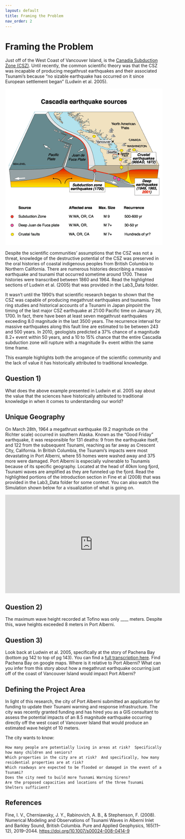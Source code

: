 ```yaml
---
layout: default
title: Framing the Problem
nav_order: 2
---
```


# Framing the Problem

Just off of the West Coast of Vancouver Island, is the [Canadia Subduction Zone (CSZ)](https://en.wikipedia.org/wiki/Cascadia_subduction_zone). Until recently, the common scientific theory was that the CSZ was incapable of producing megathrust earthquakes and their associated Tsunami’s because “no sizable earthquake has occurred on it since European settlement began” (Ludwin et al. 2005).

<img src="CSZ.png" alt="hi" class="inline"/>

Despite the scientific communities’ assumptions that the CSZ was not a threat, knowledge of the destructive potential of the CSZ was preserved in the oral histories of coastal indigenous peoples from British Columbia to Northern California.  There are numerous histories describing a massive earthquake and tsunami that occurred sometime around 1700.  These histories were transcribed between 1860 and 1964.  Read the highlighted sections of Ludwin et al. (2005) that was provided in the Lab3_Data folder.

It wasn’t until the 1990’s that scientific research began to shown that the CSZ was capable of producing megathrust earthquakes and tsunamis.  Tree ring studies and historical accounts of a Tsunami in Japan pinpoint the timing of the last major CSZ earthquake at 21:00 Pacific time on January 26, 1700.  In fact, there have been at least seven megathrust earthquakes exceeding 8.0 magnitude in the last 3500 years.  The recurrence interval for massive earthquakes along this fault line are estimated to be between 243 and 500 years.  In 2010, geologists predicted a 37% chance of a magnitude 8.2+ event within 50 years, and a 10 to 15% chance that the entire Cascadia subduction zone will rupture with a magnitude 9+ event within the same time frame.  

This example highlights both the arrogance of the scientific community and the lack of value it has historically attributed to traditional knowledge.

## Question 1)
What does the above example presented in Ludwin et al. 2005 say about the value that the sciences have historically attributed to traditional knowledge in when it comes to understanding our world? 

## Unique Geography

On March 28th, 1964 a megathrust earthquake (9.2 magnitude on the Richter scale) occurred in southern Alaska.  Known as the “Good Friday” earthquake, it was responsible for 131 deaths: 9 from the earthquake itself, and 122 from the subsequent Tsunami, reaching as far away as Crescent City, California.  In British Columbia, the Tsunami’s impacts were most devastating in Port Alberni, where 55 homes were washed away and 375 more were damaged.  Port Alberni is especially vulnerable to Tsunamis because of its specific geography.  Located at the head of 40km long fjord, Tsunami waves are amplified as they are funneled up the fjord.  Read the highlighted portions of the introduction section in Fine et al (2008) that was provided in the Lab3_Data folder for some context.  You can also watch the Simulation shown below for a visualization of what is going on.

<iframe width="560" height="315" src="https://www.youtube.com/embed/ZrH3Zw61z40" title="YouTube video player" frameborder="0" allow="accelerometer; autoplay; clipboard-write; encrypted-media; gyroscope; picture-in-picture" allowfullscreen></iframe>

## Question 2)
The maximum wave height recorded at Tofino was only ____ meters.  Despite this, wave heights exceeded 8 meters in Port Alberni.  

## Question 3)
Look back at Ludwin et al. 2005, specifically at the story of Pachena Bay (bottom pg 142 to top of pg 143).  You can find a [full transcription here](https://pnsn.org/outreach/native-american-stories/other-stories/the-tsunami-at-anaqtl-a-or-pachena-bay).  Find Pachena Bay on google maps.  Where is it relative to Port Alberni?  What can you infer from this story about how a megathrust earthquake occurring just off of the coast of Vancouver Island would impact Port Alberni? 

## Defining the Project Area

In light of this research, the city of Port Alberni submitted an application for funding to update their Tsunami warning and response infrastructure.  The city was recently granted funding and has hired you as a GIS consultant to assess the potential impacts of an 8.5 magnitude earthquake occurring directly off the west coast of Vancouver Island that would produce an estimated wave height of 10 meters.

The city wants to know:

    How many people are potentially living in areas at risk?  Specifically how many children and seniors?
    Which properties in the city are at risk?  And specifically, how many residential properties are at risk?
    Which roadways are expected to be flooded or damaged in the event of a Tsunami?
    Does the city need to build more Tusnami Warning Sirens?
    Are the proposed capacities and locations of the three Tsunami Shelters sufficient?


## References

Fine, I. V., Cherniawsky, J. Y., Rabinovich, A. B., & Stephenson, F. (2008). Numerical Modeling and Observations of Tsunami Waves in Alberni Inlet and Barkley Sound, British Columbia. Pure and Applied Geophysics, 165(11–12), 2019–2044. https://doi.org/10.1007/s00024-008-0414-9
